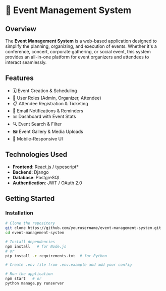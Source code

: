 # 🎉 Event Management System

## Overview

The **Event Management System** is a web-based application designed to simplify the planning, organizing, and execution of events. Whether it's a conference, concert, corporate gathering, or social event, this system provides an all-in-one platform for event organizers and attendees to interact seamlessly.

## Features

- 🗓️ Event Creation & Scheduling  
- 👥 User Roles (Admin, Organizer, Attendee)  
- 📋 Attendee Registration & Ticketing  
- 📧 Email Notifications & Reminders  
- 📊 Dashboard with Event Stats  
- 🔍 Event Search & Filter  
- 🖼️ Event Gallery & Media Uploads  
- 📱 Mobile-Responsive UI

## Technologies Used

- **Frontend**: React.js / typescript*  
- **Backend**: Django 
- **Database**: PostgreSQL  
- **Authentication**: JWT / OAuth 2.0

## Getting Started

### Installation

```bash
# Clone the repository
git clone https://github.com/yourusername/event-management-system.git
cd event-management-system

# Install dependencies
npm install   # for Node.js
# or
pip install -r requirements.txt  # for Python

# Create .env file from .env.example and add your config

# Run the application
npm start   # or
python manage.py runserver
